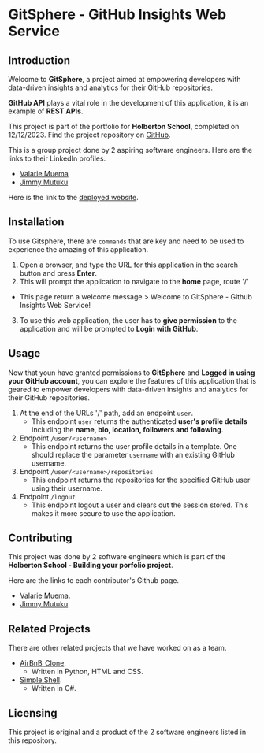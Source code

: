 # GitSphere - GitHub Insights Web Service
## Introduction

Welcome to **GitSphere**, a project aimed at empowering developers with data-driven insights and analytics for their GitHub repositories.

**GitHub API** plays a vital role in the development of this application, it is an example of **REST APIs**.

This project is part of the portfolio for **Holberton School**, completed on 12/12/2023. Find the project repository on [GitHub](https://github.com/valariembithe/GitSphere).

This is a group project done by 2 aspiring software engineers. Here are the links to their LinkedIn profiles.
- [Valarie Muema](https://www.linkedin.com/in/valarie-muema-549403231/)
- [Jimmy Mutuku](https://www.linkedin.com/in/jimmymutuku/)

Here is the link to the [deployed website]().

## Installation

To use Gitsphere, there are `commands` that are key and need to be used to experience the amazing of this application.
1. Open a browser, and type the URL for this application in the search button and press **Enter**.
2. This will prompt the application to navigate to the **home** page, route '/'
  - This page return a welcome message > Welcome to GitSphere - Github Insights Web Service!
3. To use this web application, the user has to **give permission** to the application and will be prompted to **Login with GitHub**. 

## Usage
Now that youn have granted permissions to **GitSphere** and **Logged in using your GitHub account**, you can explore the features of this application that is geared to empower developers with data-driven insights and analytics for their GitHub repositories. 
1. At the end of the URLs '/' path, add an endpoint `user`.
   - This endpoint `user` returns the authenticated **user's profile details** including the **name, bio, location, followers and following**.
2. Endpoint `/user/<username>`
   - This endpoint returns the user profile details in a template. One should replace the parameter `username` with an existing GitHub username.
3. Endpoint `/user/<username>/repositories`
   - This endpoint returns the repositories for the specified GitHub user using their username. 
4. Endpoint `/logout`
   - This endpoint logout a user and clears out the session stored. This makes it more secure to use the application.

## Contributing
This project was done by 2 software engineers which is part of the **Holberton School - Building your porfolio project**.

Here are the links to each contributor's Github page.
- [Valarie Muema](https://github.com/valariembithe).
- [Jimmy Mutuku](https://github.com/SirJimKe)

## Related Projects
There are other related projects that we have worked on as a team.
- [AirBnB_Clone](https://github.com/valariembithe/AirBnB_clone).
  - Written in Python, HTML and CSS.
- [Simple Shell](https://github.com/valariembithe/simple_shell).
  - Written in C#.

## Licensing

This project is original and a product of the 2 software engineers listed in this repository. 
